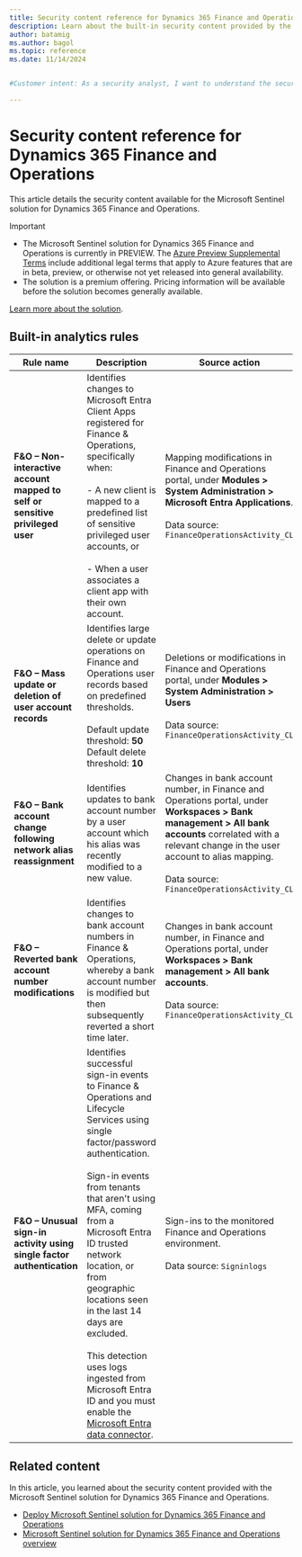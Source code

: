 ```yaml
---
title: Security content reference for Dynamics 365 Finance and Operations
description: Learn about the built-in security content provided by the Microsoft Sentinel solution for Dynamics 365 Finance and Operations.
author: batamig
ms.author: bagol
ms.topic: reference
ms.date: 11/14/2024


#Customer intent: As a security analyst, I want to understand the security content available for Dynamics 365 Finance and Operations so that I can effectively monitor and respond to potential threats.

---
```


# Security content reference for Dynamics 365 Finance and Operations

This article details the security content available for the Microsoft Sentinel solution for Dynamics 365 Finance and Operations.

> [!IMPORTANT]
> - The Microsoft Sentinel solution for Dynamics 365 Finance and Operations is currently in PREVIEW. The [Azure Preview Supplemental Terms](https://azure.microsoft.com/support/legal/preview-supplemental-terms/) include additional legal terms that apply to Azure features that are in beta, preview, or otherwise not yet released into general availability.
> - The solution is a premium offering. Pricing information will be available before the solution becomes generally available.

[Learn more about the solution](dynamics-365-finance-operations-solution-overview.md).

## Built-in analytics rules

| Rule name | Description | Source action | Tactics |
| --------- | --------- | --------- | --------- |
|**F&O – Non-interactive account mapped to self or sensitive privileged user** |Identifies changes to Microsoft Entra Client Apps registered for Finance & Operations, specifically when: <br><br>- A new client is mapped to a predefined list of sensitive privileged user accounts, or <br><br>- When a user associates a client app with their own account. |Mapping modifications in Finance and Operations portal, under **Modules > System Administration > Microsoft Entra Applications**. <br><br>Data source: `FinanceOperationsActivity_CL` |Credential Access, Persistence, Privilege Escalation |
|**F&O – Mass update or deletion of user account records** |Identifies large delete or update operations on Finance and Operations user records based on predefined thresholds. <br><br>Default update threshold: **50**<br>Default delete threshold: **10** |Deletions or modifications in Finance and Operations portal, under **Modules > System Administration > Users**<br><br>Data source: `FinanceOperationsActivity_CL` |Impact |
|**F&O – Bank account change following network alias reassignment** |Identifies updates to bank account number by a user account which his alias was recently modified to a new value. |Changes in bank account number, in Finance and Operations portal, under **Workspaces > Bank management > All bank accounts** correlated with a relevant change in the user account to alias mapping.<br><br>Data source: `FinanceOperationsActivity_CL` |Credential Access, Lateral Movement, Privilege Escalation |
|**F&O – Reverted bank account number modifications** |Identifies changes to bank account numbers in Finance & Operations, whereby a bank account number is modified but then subsequently reverted a short time later. |Changes in bank account number, in Finance and Operations portal, under **Workspaces > Bank management > All bank accounts**.<br><br>Data source: `FinanceOperationsActivity_CL` |Impact |
|**F&O – Unusual sign-in activity using single factor authentication** |Identifies successful sign-in events to Finance & Operations and Lifecycle Services using single factor/password authentication. <br><Br>Sign-in events from tenants that aren't using MFA, coming from a Microsoft Entra ID trusted network location, or from geographic locations seen in the last 14 days are excluded.<br><br>This detection uses logs ingested from Microsoft Entra ID and you must enable the [Microsoft Entra data connector](../data-connectors/microsoft-entra-id.md). |Sign-ins to the monitored Finance and Operations environment.<br><br>Data source: `Signinlogs` |Credential Access, Initial Access |

## Related content

In this article, you learned about the security content provided with the Microsoft Sentinel solution for Dynamics 365 Finance and Operations.

- [Deploy Microsoft Sentinel solution for Dynamics 365 Finance and Operations](deploy-dynamics-365-finance-operations-solution.md)
- [Microsoft Sentinel solution for Dynamics 365 Finance and Operations overview](dynamics-365-finance-operations-solution-overview.md)
